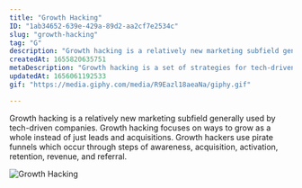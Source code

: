 ```yaml
---
title: "Growth Hacking"
ID: "1ab34652-639e-429a-89d2-aa2cf7e2534c"
slug: "growth-hacking"
tag: "G"
description: "Growth hacking is a relatively new marketing subfield generally used by tech-driven companies. Growth hacking focuses on ways to grow as a whole instead of just leads and acquisitions. Growth hackers use pirate funnels which occur through steps of awareness, acquisition, activation, retention, revenue, and referral."
createdAt: 1655820635751
metaDescription: "Growth hacking is a set of strategies for tech-driven businesses."
updatedAt: 1656061192533
gif: "https://media.giphy.com/media/R9Eazl18aeaNa/giphy.gif"

---
```

Growth hacking is a relatively new marketing subfield generally used by tech-driven companies. Growth hacking focuses on ways to grow as a whole instead of just leads and acquisitions. Growth hackers use pirate funnels which occur through steps of awareness, acquisition, activation, retention, revenue, and referral.

![Growth Hacking](https://media.giphy.com/media/R9Eazl18aeaNa/giphy.gif)